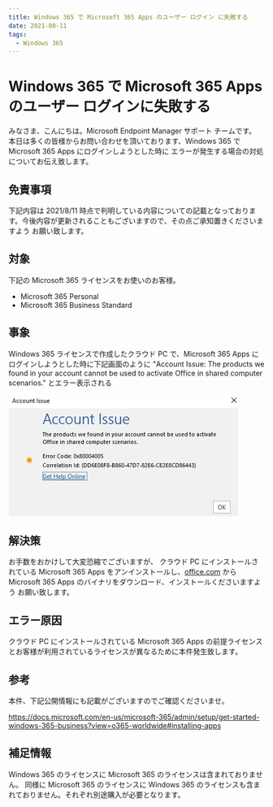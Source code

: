```yaml
---
title: Windows 365 で Microsoft 365 Apps のユーザー ログイン に失敗する
date: 2021-08-11
tags:
  - Windows 365
---
```


# Windows 365 で Microsoft 365 Apps のユーザー ログインに失敗する 

みなさま、こんにちは。Microsoft Endpoint Manager サポート チームです。
本日は多くの皆様からお問い合わせを頂いております、Windows 365 で Microsoft 365 Apps にログインしようとした時に
エラーが発生する場合の対処についてお伝え致します。

## 免責事項

下記内容は 2021/8/11 時点で判明している内容についての記載となっております。今後内容が更新されることもございますので、その点ご承知置きくださいますよう
お願い致します。

## 対象

下記の Microsoft 365 ライセンスをお使いのお客様。

- Microsoft 365 Personal
- Microsoft 365 Business Standard

## 事象

Windows 365 ライセンスで作成したクラウド PC で、Microsoft 365 Apps にログインしようとした時に下記画面のように
"Account Issue: The products we found in your account cannot be used to activate Office in shared computer scenarios." とエラー表示される

![](./2021-08-11_02/20210811_02_01.png)

## 解決策

お手数をおかけして大変恐縮でございますが、
クラウド PC にインストールされている Microsoft 365 Apps をアンインストールし、[office.com](https://www.office.com/) から Microsoft 365 Apps のバイナリをダウンロード、インストールくださいますよう
お願い致します。

## エラー原因

クラウド PC にインストールされている Microsoft 365 Apps の前提ライセンスとお客様が利用されているライセンスが異なるために本件発生致します。

## 参考

本件、下記公開情報にも記載がございますのでご確認くださいませ。

https://docs.microsoft.com/en-us/microsoft-365/admin/setup/get-started-windows-365-business?view=o365-worldwide#installing-apps

## 補足情報

Windows 365 のライセンスに Microsoft 365 のライセンスは含まれておりません。
同様に Microsoft 365 のライセンスに Windows 365 のライセンスも含まれておりません。それぞれ別途購入が必要となります。
